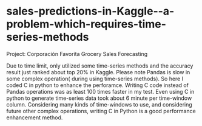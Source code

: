 # sales-predictions-in-Kaggle--a-problem-which-requires-time-series-methods
Project: Corporación Favorita Grocery Sales Forecasting

Due to time limit, only utilized some time-series  methods and the accuracy result just ranked about top 20% in Kaggle. 
Please note Pandas is slow in some complex operation( during using time-series  methods). 
So here I coded C in python to enhance the perforamce.
Writing  C code instead of Pandas operations was as least 100 times faster in my test.
Even using C in python to generate time-series data took about  6 minute per time-window column.
Considering many kinds of time-windows to use, and considering future other complex operations,  writing C in Python is a good performance enhancement method.
